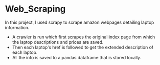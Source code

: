 # Web_Scraping
In this project, I used scrapy to scrape amazon webpages detailing laptop information.
- A crawler is run which first scrapes the original index page from which the laptop descriptions and prices are saved.
- Then each laptop's href is followed to get the extended description of each laptop.
- All the info is saved to a pandas dataframe that is stored locally.
